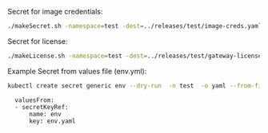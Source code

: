 Secret for image credentials:
```bash
./makeSecret.sh -namespace=test -dest=../releases/test/image-creds.yaml -password=<password>
```

Secret for license:
```bash
./makeLicense.sh -namespace=test -dest=../releases/test/gateway-license.yaml -license=<license.xml file>
```

Example Secret from values file (env.yml):
```bash
kubectl create secret generic env --dry-run  -n test  -o yaml --from-file=env.yaml  | kubeseal --format yaml > "../releases/test/env.yaml"
```
```helmyaml
  valuesFrom:
  - secretKeyRef:
      name: env
      key: env.yaml
```
